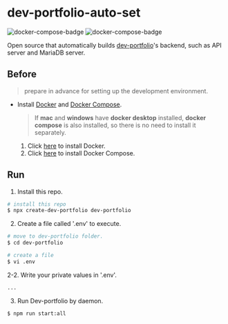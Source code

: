 # dev-portfolio-auto-set

![docker-compose-badge](https://img.shields.io/badge/Docker_Compose-red)
![docker-compose-badge](https://img.shields.io/badge/TypeScript-blue)

Open source that automatically builds [dev-portfolio](https://github.com/modern-agile-team/dev-portfolio)'s backend, such as API server and MariaDB server.

## Before

> prepare in advance for setting up the development environment.

- Install [Docker](https://docs.docker.com/get-docker/) and [Docker Compose](https://docs.docker.com/compose/install/).
  > If **mac** and **windows** have **docker desktop** installed, **docker compose** is also installed, so there is no need to install it separately.
  1.  Click [here](https://docs.docker.com/get-docker/) to install Docker.
  2.  Click [here](https://docs.docker.com/compose/install/) to install Docker Compose.

## Run

1. Install this repo.

```bash
# install this repo
$ npx create-dev-portfolio dev-portfolio
```

2. Create a file called '.env' to execute.

```bash
# move to dev-portfolio folder.
$ cd dev-portfolio

# create a file
$ vi .env
```

2-2. Write your private values in '.env'.

```bash
...
```

3. Run Dev-portfolio by daemon.

```bash
$ npm run start:all
```
